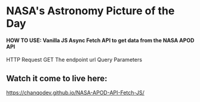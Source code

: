 #  NASA's Astronomy Picture of the Day

#### HOW TO USE:  Vanilla JS Async Fetch API to get data from the NASA APOD API


HTTP Request
GET  The endpoint url
Query Parameters



## Watch it come to live here:

https://chanqodev.github.io/NASA-APOD-API-Fetch-JS/

